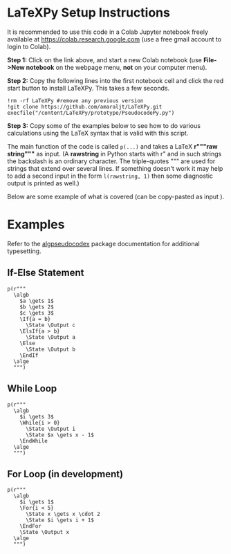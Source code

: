 # LaTeXPy Setup Instructions
It is recommended to use this code in a Colab Jupyter notebook freely available at 
https://colab.research.google.com (use a free gmail account to login to Colab).

**Step 1:** Click on the link above, and start a new Colab notebook (use **File->New notebook** on the webpage menu, **not** on your computer menu).

**Step 2:** Copy the following lines into the first notebook cell and click the red start button to install LaTeXPy. This takes a few seconds.
```
!rm -rf LaTeXPy #remove any previous version
!git clone https://github.com/amaraljt/LaTeXPy.git
execfile("/content/LaTeXPy/prototype/PseudocodePy.py")
```
**Step 3:** Copy some of the examples below to see how to do various calculations using the LaTeX syntax that is valid with this script.

The main function of the code is called `p(...)` and takes a LaTeX **r"""raw string"""** as input. (A **rawstring** in Python starts with r" and in such strings the backslash is an ordinary character. The triple-quotes """ are used for strings that extend over several lines. If something doesn't work it may help to add a second input in the form `l(rawstring, 1)` then some diagnostic output is printed as well.)

Below are some example of what is covered (can be copy-pasted as input ).

# Examples

Refer to the [algpseudocodex](https://ctan.math.washington.edu/tex-archive/macros/latex/contrib/algpseudocodex/algpseudocodex.pdf) package documentation for additional typesetting.

## If-Else Statement
```
p(r"""
  \algb
    $a \gets 1$
    $b \gets 2$
    $c \gets 3$
    \If{a = b}
      \State \Output c
    \ElsIf{a > b}
      \State \Output a
    \Else
      \State \Output b
    \EndIf
  \alge
  """)
```

## While Loop
```
p(r"""
  \algb
    $i \gets 3$
    \While{i > 0}
      \State \Output i
      \State $x \gets x - 1$
    \EndWhile
  \alge
  """)
```
## For Loop (in development)
```
p(r"""
  \algb
    $i \gets 1$
    \For{i < 5}
      \State x \gets x \cdot 2
      \State $i \gets i + 1$
    \EndFor
    \State \Output x
  \alge
  """)
```
